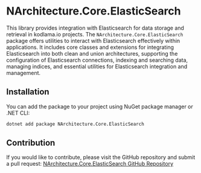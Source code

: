 # NArchitecture.Core.ElasticSearch

This library provides integration with Elasticsearch for data storage and retrieval in kodlama.io projects. The `NArchitecture.Core.ElasticSearch` package offers utilities to interact with Elasticsearch effectively within applications. It includes core classes and extensions for integrating Elasticsearch into both clean and union architectures, supporting the configuration of Elasticsearch connections, indexing and searching data, managing indices, and essential utilities for Elasticsearch integration and management.

## Installation

You can add the package to your project using NuGet package manager or .NET CLI:

```bash
dotnet add package NArchitecture.Core.ElasticSearch
```

## Contribution

If you would like to contribute, please visit the GitHub repository and submit a pull request: [NArchitecture.Core.ElasticSearch GitHub Repository](https://github.com/kodlamaio-projects/nArchitecture.Core)
